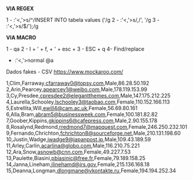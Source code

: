 **VIA REGEX**

1 - :'<,'>s/^/INSERT INTO tabela values ('/g
2 - :'<,'>s/,/', '/g
3 - :'<,'>s/$/');/g

**VIA MACRO**

1 - qa
2 - I + ' + f, + ' + esc +
3 - ESC + q
4- Find/replace
  - :'<,'>normal @a

Dados fakes - CSV https://www.mockaroo.com/

1,Clim,Farraway,cfarraway0@topsy.com,Male,86.28.50.192
2,Arin,Pearcey,apearcey1@weibo.com,Male,178.119.153.99
3,Cy,Presdee,cpresdee2@elegantthemes.com,Male,147.175.212.225
4,Laurella,Schooley,lschooley3@taobao.com,Female,110.152.166.113
5,Estrellita,Will,ewill4@cam.ac.uk,Female,56.69.80.161
6,Alla,Bram,abram5@businessweek.com,Female,100.181.82.82
7,Goober,Kippins,gkippins6@cafepress.com,Male,2.90.155.178
8,Rosalynd,Redmond,rredmond7@mapquest.com,Female,246.250.232.101
9,Fernando,Chrichton,fchrichton8@sourceforge.net,Male,210.131.198.60
10,Justin,Wadge,jwadge9@japanpost.jp,Male,109.43.189.59
11,Arley,Carlin,acarlina@globo.com,Male,116.210.75.221
12,Ara,Snow,asnowb@cnn.com,Female,49.227.7.53
13,Paulette,Biasini,pbiasinic@free.fr,Female,79.189.158.25
14,Janna,Lineham,jlinehamd@irs.gov,Female,215.136.168.18
15,Deanna,Longman,dlongmane@vkontakte.ru,Female,194.194.252.34
